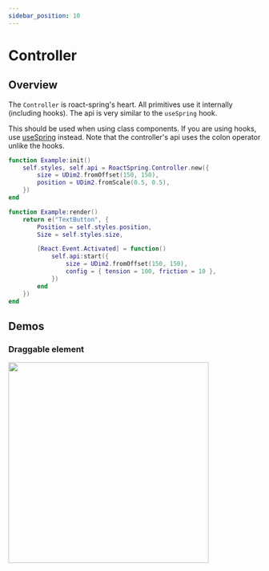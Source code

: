 ```yaml
---
sidebar_position: 10
---
```


# Controller

## Overview

The `Controller` is roact-spring's heart. All primitives use it internally (including hooks). The api is very similar to the `useSpring` hook.

This should be used when using class components. If you are using hooks, use [useSpring](/docs/hooks/useSpring) instead. Note that the controller's api uses the colon operator unlike the hooks.

```lua
function Example:init()
    self.styles, self.api = RoactSpring.Controller.new({
        size = UDim2.fromOffset(150, 150),
        position = UDim2.fromScale(0.5, 0.5),
    })
end

function Example:render()
	return e("TextButton", {
        Position = self.styles.position,
		Size = self.styles.size,

        [React.Event.Activated] = function()
            self.api:start({
                size = UDim2.fromOffset(150, 150),
                config = { tension = 100, friction = 10 },
            })
        end
	})
end
```

## Demos

### Draggable element

<a href="https://github.com/chriscerie/roact-spring/blob/main/stories/components/SpringDrag.story.lua">
  <img src="https://media.giphy.com/media/R2bJ57MNTdP7vmP6Ez/giphy.gif" width="400" />
</a>